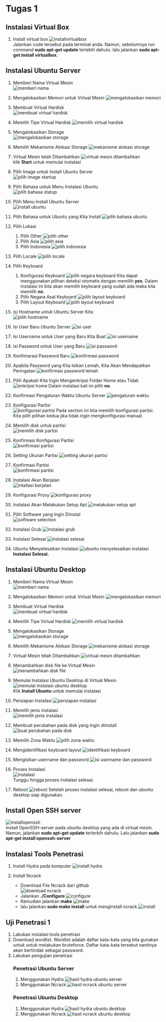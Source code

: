 # Tugas 1
## Instalasi Virtual Box
1. Install virtual box
![installvirtualbox](intsall-virtual-box.png)  
Jalankan code tersebut pada terminal anda. Namun, sebelumnya run command **sudo apt-get update** terlebih dahulu. lalu jalankan **sudo apt-get install virtualbox**.

## Instalasi Ubuntu Server
1. Memberi Nama Virtual Mesin  
![memberi nama](1.ubuntu-server-memberi-nama.png)

2. Mengalokasikan Memori untuk Virtual Mesin
![mengalokasikan memori](2.ubuntu-server-mengalokasikan-memori.png)

3. Membuat Virtual Hardisk  
![membuat virtual hardisk](3.ubuntu-server-virutal-hdd.png)

4. Memilih Tipe Virtual Hardisk
![memilih virtual hardisk](4.ubuntu-server-virtual-hdd-type.png)

5. Mengalokasikan Storage  
![mengalokasikan storage](5.ubuntu-server-alokasi-storage.png)

6. Memilih Mekanisme Alokasi Storage
![mekanisme alokasi storage](6.ubuntu-server-storage-on-physical-hdd.png)

7. Virtual Mesin telah Ditambahkan
![virtual mesin ditambahkan](40.virtual-mesin-created.png)  
klik **Start** untuk memulai instalasi

8. Pilih Image untuk Install Ubuntu Server  
![pilih image startup](7.ubuntu-server-select-startuphdd.png)

9. Pilih Bahasa untuk Menu Instalasi Ubuntu   
![pilih bahasa statup](8.ubuntu-server-pilih-bahasa-setup.png)

10. Pilih Menu Install Ubuntu Server  
![install ubuntu](9.ubuntu-server-pilih-install.png)

11. Pilih Bahasa untuk Ubuntu yang Kita Install
![pilih bahasa ubuntu](10.ubuntu-server-pilih-bahasa.png)

12. Pilih Lokasi
    1. Pilih Other
    ![pilih other](11.ubuntu-server-select-location-other.png)
    2. Pilih Asia
    ![pilih asia](12.ubuntu-server-select-location-asia.png)
    3. Pilih Indonesia
    ![pilih indonesia](13.ubuntu-server-select-location-indonesia.png)
    
13. Pilih Locale
![pilih locale](14.ubuntu-server-select-locale.png)

14. Pilih Keyboard
    1. Konfigurasi Keyboard
    ![pilih negara keyboard](15.ubuntu-server-configure-keyboard.png)
    Kita dapat menggunakan pilihan deteksi otomatis dengan memilih **yes**. Dalam instalasi ini kita akan memilih keyboard yang sudah ada maka kita memilih **no**.
    2. Pilih Negara Asal Keyboard
    ![pilih layout keyboard](16.ubuntu-server-configure-keyboard-us.png)
    3. Pilih Layout Keyboard
    ![pilih layout keyboard](17.ubuntu-server-configure-keyboard-layout.png)

15. Isi Hostname untuk Ubuntu Server Kita  
![pilih hostname](18.ubuntu-server-select-hostname.png)

16. Isi User Baru Ubuntu Server
![isi user](19.ubuntu-server-select-user.png)

17. Isi Username untuk User yang Baru Kita Buat
![isi username](20.ubuntu-server-select-username.png)

18. Isi Password untuk User yang Baru
![isi password](21.ubuntu-server-select-password.png)

19. Konfimarasi Password Baru
![konfirmasi password]()

20. Apabila Password yang Kita Isikan Lemah, Kita Akan Mendapatkan Peringatan
![konfirmasi password lemah](23.ubuntu-server-konfirmasi-weak-pass.png)

21. Pilih Apakah Kita Ingin Mengenkripsi Folder Home atau Tidak
![enkripsi home](24.ubuntu-server-encrypt-home.png)
Dalam instalasi kali ini pilih **no**.

22. Konfirmasi Pengaturan Waktu Ubuntu Server
![pengaturan waktu](25.ubuntu-server-configure-clock.png)

23. Konfigurasi Partisi  
![konfigurasi partisi](26.ubuntu-server-partitioning-disk.png)
Pada section ini kita memilih konfigurasi partisi. Kita pilih pilihan kedua jika tidak ingin mengkonfigurasi manual.

24. Memilih disk untuk partisi  
![memilih disk partisi](27.ubuntu-server-pilih-pratisi.png)

25. Konfirmasi Konfigurasi Partisi  
![konfirmasi partisi](28.ubuntu-server-konfiramsi-partisi.png)

26. Setting Ukuran Partisi
![setting ukuran partisi](29.ubuntu-server-partition-size.png)

27. Konfirmasi Partisi  
![konfirmasi partisi](30.ubuntu-server-konfirmasi-partition.png)

28. Instalasi Akan Berjalan  
![intallasi berjalan](31.ubuntu-server-installing.png)

29. Konfigurasi Proxy
![konfigurasi proxy](32.ubuntu-server-setup-proxy.png)

30. Instalasi Akan Melakukan Setup Apt
![melakukan setup apt](33.ubuntu-server-configure-apt.png)

31. Pilih Software yang Ingin Diinstal  
![software selection](software-selection.png)

32. Instalasi Grub
![instalasi grub](35.ubuntu-server-install-grub.png)

33. Instalasi Selesai
![instalasi selesai](36.ubuntu-server-installation-complete.png)

34. Ubuntu Menyelesaikan Instalasi
![ubuntu menyelesaikan instalasi](37.ubuntu-server-finishing-installation.png)
**Instalasi Selesai.**

## Instalasi Ubuntu Desktop
1. Memberi Nama Virtual Mesin  
![memberi nama](langkah-2.png)  

2. Mengalokasikan Memori untuk Virtual Mesin
![mengalokasikan memori](langkah-3.png)

3. Membuat Virtual Hardisk  
![membuat virtual hardisk](langkah-4.png)

4. Memilih Tipe Virtual Hardisk
![memilih virtual hardisk](langkah-5.png)

5. Mengalokasikan Storage  
![mengalokasikan storage](langkah-6.png)  

6. Memilih Mekanisme Alokasi Storage
![mekanisme alokasi storage](langkah-7.png)

7. Virtual Mesin telah Ditambahkan
![virtual mesin ditambahkan](langkah-1.png)

8. Menambahkan disk file ke Virtual Mesin  
![menambahkan disk file](langkah-9.png)  

9. Memulai Instalasi Ubuntu Desktop di Virtual Mesin
![memulai instalasi ubuntu desktop](langkah-11.png)  
Klik **Install Ubuntu** untuk memulai instalasi

10. Persiapan Instalasi
![persiapan instalasi](langkah-12.png)  

11. Memilih jenis instalasi  
![memilih jenis instalasi](langkah-13.png)  

12. Membuat perubahan pada disk yang ingin diinstall  
![buat perubahan pada disk](langkah-14.png)  

13. Memilih Zona Waktu
![pilih zona waktu](langkah-15.png)  

14. Mengidentifikasi keyboard layout
![identifikasi keyboard](langkah-16.png)

15. Mengisikan username dan password
![isi username dan password](langkah-17.png)

16. Proses Instalasi  
![instalasi](langkah-18.png)  
Tunggu hingga proses instalasi selesai.

17. Reboot
![reboot](langkah-19.png)
Setelah proses instalasi selesai, reboot dan ubuntu desktop siap digunakan.

## Install Open SSH server  
![installopenssh](intsalasi-openssh-server.png)  
Install OpenSSH-server pada ubuntu desktop yang ada di virtual mesin. Namun, jalankan **sudo apt-get update** terlerbih dahulu. Lalu jalankan **sudo apt-get install openssh-server**

## Instalasi Tools Penetrasi
1. Install Hydra pada komputer
![install hydra](install-hydra.png)

2. Install Ncrack
    - Download File Ncrack dari github   
    ![download ncrack](1-instalasi-ncrack.png)  
    - Jalankan **./Configure**
    ![configure](2-instalasi-ncrack.png)
    - Kemudian jalankan **make**
    ![make](3-instalasi-ncrack.png)
    - lalu jalankan **sudo make install** untuk menginstall ncrack
    ![install](4-instalasi-ncrack.png)
## Uji Penetrasi 1
1. Lakukan instalasi tools penetrasi
2. Download wordlist. Wordlist adalah daftar kata-kata yang kita gunakan untuk untuk melakukan bruteforce. Daftar kata-kata tersebut nantinya akan bertindak sebagai password.
3. Lakukan pengujian penetrasi
    ### Penetrasi Ubuntu Server
    1. Menggunakan Hydra
    ![hasil hydra ubuntu server](hasil-hydra-ubuntu-server.png)
    2. Menggunakan Ncrack
    ![hasil ncrack ubuntu server](hasil-ncrack-ubuntu-server.png)
    ### Penetrasi Ubuntu Desktop
    1. Menggunakan Hydra
    ![hasil hydra ubuntu desktop](hasil-hydra-ubuntu-desktop.png)
    2. Menggunakan Ncrack
    ![hasil ncrack ubuntu desktop](hasil-ncrack-ubuntu-dektop.png)
    
